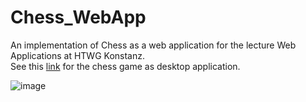 # Chess_WebApp

An implementation of Chess as a web application for the lecture Web Applications at HTWG Konstanz.  
See this [link](https://github.com/PanterSoft/Chess) for the chess game as desktop application.

![image](https://github.com/julienco03/Chess_WebApp/assets/85078802/8548c103-5818-4d5a-bade-054ab97ae67f)
